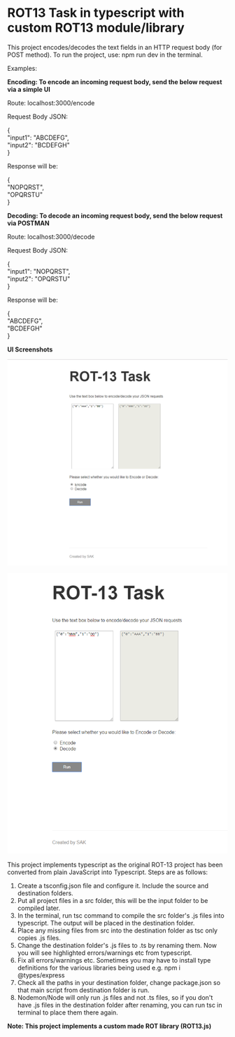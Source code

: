 # ROT13 Task in typescript with custom ROT13 module/library


This project encodes/decodes the text fields in an HTTP request body (for POST method). To run the project, use: npm run dev in the terminal.

Examples:

<strong>Encoding: To encode an incoming request body, send the below request via a simple UI </strong>

Route: localhost:3000/encode

Request Body JSON: 

{ <br />
	"input1": "ABCDEFG", <br />
	"input2": "BCDEFGH" <br />
}

Response will be:

{<br />
    "NOPQRST", <br />
    "OPQRSTU" <br />
}




<strong>Decoding: To decode an incoming request body, send the below request via POSTMAN</strong>

Route: localhost:3000/decode

Request Body JSON: 

{ <br />
	"input1": "NOPQRST", <br />
	"input2": "OPQRSTU" <br />
}


Response will be:

{ <br />
    "ABCDEFG", <br />
    "BCDEFGH" <br />
}


<strong>UI Screenshots</strong>

![Encoding Data](src/screenshots/encode.png "Encoding Data")


![Decoding Data](src/screenshots/decode.png "Decoding Data")


This project implements typescript as the original ROT-13 project has been converted from plain JavaScript into Typescript. Steps are as follows:

1. Create a tsconfig.json file and configure it. Include the source and destination folders.
2. Put all project files in a src folder, this will be the input folder to be compiled later.
3. In the terminal, run tsc command to compile the src folder's .js files into typescript. The output will be placed in the destination folder.
4. Place any missing files from src into the destination folder as tsc only copies .js files.
5. Change the destination folder's .js files to .ts by renaming them. Now you will see highlighted errors/warnings etc from typescript.
6. Fix all errors/warnings etc. Sometimes you may have to install type definitions for the various libraries being used e.g. npm i @types/express
7. Check all the paths in your destination folder, change package.json so that main script from destination folder is run.
8. Nodemon/Node will only run .js files and not .ts files, so if you don't have .js files in the destination folder after renaming, you can run tsc in terminal to place them there again.


<strong>Note: This project implements a custom made ROT library (ROT13.js)</strong>